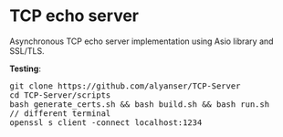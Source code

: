 # TCP echo server
Asynchronous TCP echo server implementation using Asio library and SSL/TLS.

<b>Testing</b>:<br>
<pre>
git clone https://github.com/alyanser/TCP-Server
cd TCP-Server/scripts
bash generate_certs.sh && bash build.sh && bash run.sh
// different terminal
openssl s_client -connect localhost:1234
</pre>
